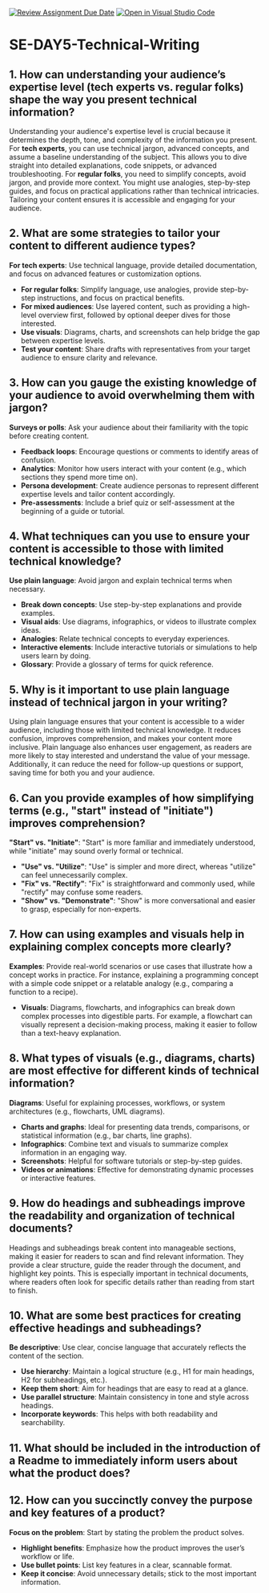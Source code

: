 [![Review Assignment Due Date](https://classroom.github.com/assets/deadline-readme-button-22041afd0340ce965d47ae6ef1cefeee28c7c493a6346c4f15d667ab976d596c.svg)](https://classroom.github.com/a/zsAR-pyY)
[![Open in Visual Studio Code](https://classroom.github.com/assets/open-in-vscode-2e0aaae1b6195c2367325f4f02e2d04e9abb55f0b24a779b69b11b9e10269abc.svg)](https://classroom.github.com/online_ide?assignment_repo_id=18458383&assignment_repo_type=AssignmentRepo)
# SE-DAY5-Technical-Writing
## 1. How can understanding your audience’s expertise level (tech experts vs. regular folks) shape the way you present technical information?
Understanding your audience's expertise level is crucial because it determines the depth, tone, and complexity of the information you present.
For **tech experts**, you can use technical jargon, advanced concepts, and assume a baseline understanding of the subject. This allows you to dive straight into detailed explanations, code snippets, or advanced troubleshooting. For **regular folks**, you need to simplify concepts, avoid jargon, and provide more context. You might use analogies, step-by-step guides, and focus on practical applications rather than technical intricacies. Tailoring your content ensures it is accessible and engaging for your audience.
## 2. What are some strategies to tailor your content to different audience types?
**For tech experts**: Use technical language, provide detailed documentation, and focus on advanced features or customization options.
- **For regular folks**: Simplify language, use analogies, provide step-by-step instructions, and focus on practical benefits.
- **For mixed audiences**: Use layered content, such as providing a high-level overview first, followed by optional deeper dives for those interested.
- **Use visuals**: Diagrams, charts, and screenshots can help bridge the gap between expertise levels.
- **Test your content**: Share drafts with representatives from your target audience to ensure clarity and relevance.
## 3. How can you gauge the existing knowledge of your audience to avoid overwhelming them with jargon?
**Surveys or polls**: Ask your audience about their familiarity with the topic before creating content.
- **Feedback loops**: Encourage questions or comments to identify areas of confusion.
- **Analytics**: Monitor how users interact with your content (e.g., which sections they spend more time on).
- **Persona development**: Create audience personas to represent different expertise levels and tailor content accordingly.
- **Pre-assessments**: Include a brief quiz or self-assessment at the beginning of a guide or tutorial.
## 4. What techniques can you use to ensure your content is accessible to those with limited technical knowledge?
**Use plain language**: Avoid jargon and explain technical terms when necessary.
- **Break down concepts**: Use step-by-step explanations and provide examples.
- **Visual aids**: Use diagrams, infographics, or videos to illustrate complex ideas.
- **Analogies**: Relate technical concepts to everyday experiences.
- **Interactive elements**: Include interactive tutorials or simulations to help users learn by doing.
- **Glossary**: Provide a glossary of terms for quick reference.
## 5. Why is it important to use plain language instead of technical jargon in your writing?
Using plain language ensures that your content is accessible to a wider audience, including those with limited technical knowledge. It reduces confusion, improves comprehension, and makes your content more inclusive. Plain language also enhances user engagement, as readers are more likely to stay interested and understand the value of your message. Additionally, it can reduce the need for follow-up questions or support, saving time for both you and your audience.
## 6. Can you provide examples of how simplifying terms (e.g., "start" instead of "initiate") improves comprehension?
**"Start" vs. "Initiate"**: "Start" is more familiar and immediately understood, while "initiate" may sound overly formal or technical.
- **"Use" vs. "Utilize"**: "Use" is simpler and more direct, whereas "utilize" can feel unnecessarily complex.
- **"Fix" vs. "Rectify"**: "Fix" is straightforward and commonly used, while "rectify" may confuse some readers.
- **"Show" vs. "Demonstrate"**: "Show" is more conversational and easier to grasp, especially for non-experts.
## 7. How can using examples and visuals help in explaining complex concepts more clearly?
**Examples**: Provide real-world scenarios or use cases that illustrate how a concept works in practice. For instance, explaining a programming concept with a simple code snippet or a relatable analogy (e.g., comparing a function to a recipe).
- **Visuals**: Diagrams, flowcharts, and infographics can break down complex processes into digestible parts. For example, a flowchart can visually represent a decision-making process, making it easier to follow than a text-heavy explanation.
## 8. What types of visuals (e.g., diagrams, charts) are most effective for different kinds of technical information?
**Diagrams**: Useful for explaining processes, workflows, or system architectures (e.g., flowcharts, UML diagrams).
- **Charts and graphs**: Ideal for presenting data trends, comparisons, or statistical information (e.g., bar charts, line graphs).
- **Infographics**: Combine text and visuals to summarize complex information in an engaging way.
- **Screenshots**: Helpful for software tutorials or step-by-step guides.
- **Videos or animations**: Effective for demonstrating dynamic processes or interactive features.
## 9. How do headings and subheadings improve the readability and organization of technical documents?
Headings and subheadings break content into manageable sections, making it easier for readers to scan and find relevant information. They provide a clear structure, guide the reader through the document, and highlight key points. This is especially important in technical documents, where readers often look for specific details rather than reading from start to finish.
## 10. What are some best practices for creating effective headings and subheadings?
**Be descriptive**: Use clear, concise language that accurately reflects the content of the section.
- **Use hierarchy**: Maintain a logical structure (e.g., H1 for main headings, H2 for subheadings, etc.).
- **Keep them short**: Aim for headings that are easy to read at a glance.
- **Use parallel structure**: Maintain consistency in tone and style across headings.
- **Incorporate keywords**: This helps with both readability and searchability.
## 11. What should be included in the introduction of a Readme to immediately inform users about what the product does?
## 12. How can you succinctly convey the purpose and key features of a product?
**Focus on the problem**: Start by stating the problem the product solves.
- **Highlight benefits**: Emphasize how the product improves the user’s workflow or life.
- **Use bullet points**: List key features in a clear, scannable format.
- **Keep it concise**: Avoid unnecessary details; stick to the most important information.

